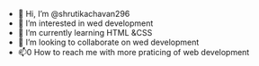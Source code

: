 - 👋 Hi, I’m @shrutikachavan296
- 👀 I’m interested in wed development
- 🌱 I’m currently learning HTML &CSS
- 💞️ I’m looking to collaborate on wed development
- 📫0 How to reach me with more praticing of web development

<!---
shrutikachavan296/shrutikachavan296 is a ✨ special ✨ repository because its `README.md` (this file) appears on your GitHub profile.
You can click the Preview link to take a look at your changes.
--->
